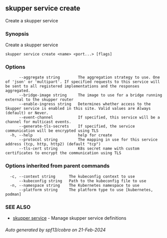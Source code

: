 ## skupper service create

Create a skupper service

### Synopsis

Create a skupper service

```
skupper service create <name> <port...> [flags]
```

### Options

```
      --aggregate string        The aggregation strategy to use. One of 'json' or 'multipart'. If specified requests to this service will be sent to all registered implementations and the responses aggregated.
      --bridge-image string     The image to use for a bridge running external to the skupper router
      --enable-ingress string   Determines whether access to the Skupper service is enabled in this site. Valid values are Always (default) or Never.
      --event-channel           If specified, this service will be a channel for multicast events.
      --generate-tls-secrets    If specified, the service communication will be encrypted using TLS
  -h, --help                    help for create
      --protocol string         The mapping in use for this service address (tcp, http, http2) (default "tcp")
      --tls-cert string         K8s secret name with custom certificates to encrypt the communication using TLS
```

### Options inherited from parent commands

```
  -c, --context string      The kubeconfig context to use
      --kubeconfig string   Path to the kubeconfig file to use
  -n, --namespace string    The Kubernetes namespace to use
      --platform string     The platform type to use [kubernetes, podman]
```

### SEE ALSO

* [skupper service](skupper_service.md)	 - Manage skupper service definitions

###### Auto generated by spf13/cobra on 21-Feb-2024
